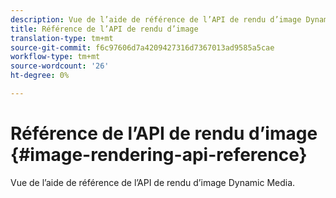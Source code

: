 ```yaml
---
description: Vue de l’aide de référence de l’API de rendu d’image Dynamic Media.
title: Référence de l’API de rendu d’image
translation-type: tm+mt
source-git-commit: f6c97606d7a4209427316d7367013ad9585a5cae
workflow-type: tm+mt
source-wordcount: '26'
ht-degree: 0%

---
```



# Référence de l’API de rendu d’image {#image-rendering-api-reference}

Vue de l’aide de référence de l’API de rendu d’image Dynamic Media.

